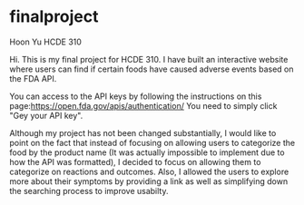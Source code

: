 # finalproject
Hoon Yu
HCDE 310

Hi. This is my final project for HCDE 310.
I have built an interactive website where users can find if certain foods have caused adverse events based on the FDA API.

You can access to the API keys by following the instructions on this page:https://open.fda.gov/apis/authentication/
You need to simply click "Gey your API key".

Although my project has not been changed substantially, I would like to point on the fact that instead of focusing on allowing users to
categorize the food by the product name (It was actually impossible to implement due to how the API was formatted), I decided
to focus on allowing them to categorize on reactions and outcomes. Also, I allowed the users to explore more about
their symptoms by providing a link as well as simplifying down the searching process to improve usabilty. 
